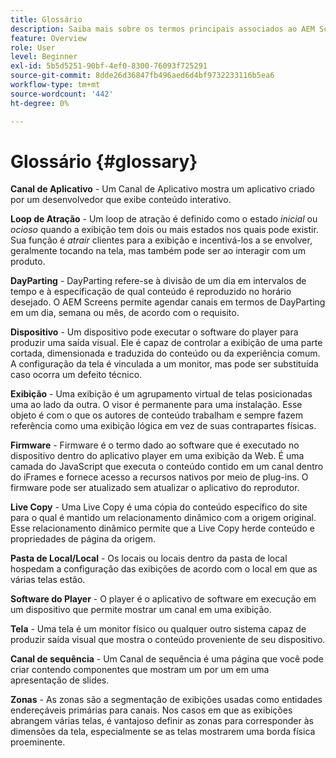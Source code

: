 ```yaml
---
title: Glossário
description: Saiba mais sobre os termos principais associados ao AEM Screens.
feature: Overview
role: User
level: Beginner
exl-id: 5b5d5251-90bf-4ef0-8300-76093f725291
source-git-commit: 8dde26d36847fb496aed6d4bf9732233116b5ea6
workflow-type: tm+mt
source-wordcount: '442'
ht-degree: 0%

---
```


# Glossário {#glossary}

**Canal de Aplicativo** - Um Canal de Aplicativo mostra um aplicativo criado por um desenvolvedor que exibe conteúdo interativo.

**Loop de Atração** - Um loop de atração é definido como o estado *inicial* ou *ocioso* quando a exibição tem dois ou mais estados nos quais pode existir. Sua função é *atrair* clientes para a exibição e incentivá-los a se envolver, geralmente tocando na tela, mas também pode ser ao interagir com um produto.

**DayParting** - DayParting refere-se à divisão de um dia em intervalos de tempo e à especificação de qual conteúdo é reproduzido no horário desejado. O AEM Screens permite agendar canais em termos de DayParting em um dia, semana ou mês, de acordo com o requisito.

**Dispositivo** - Um dispositivo pode executar o software do player para produzir uma saída visual. Ele é capaz de controlar a exibição de uma parte cortada, dimensionada e traduzida do conteúdo ou da experiência comum. A configuração da tela é vinculada a um monitor, mas pode ser substituída caso ocorra um defeito técnico.

**Exibição** - Uma exibição é um agrupamento virtual de telas posicionadas uma ao lado da outra. O visor é permanente para uma instalação. Esse objeto é com o que os autores de conteúdo trabalham e sempre fazem referência como uma exibição lógica em vez de suas contrapartes físicas.

**Firmware** - Firmware é o termo dado ao software que é executado no dispositivo dentro do aplicativo player em uma exibição da Web. É uma camada do JavaScript que executa o conteúdo contido em um canal dentro do iFrames e fornece acesso a recursos nativos por meio de plug-ins. O firmware pode ser atualizado sem atualizar o aplicativo do reprodutor.

**Live Copy** - Uma Live Copy é uma cópia do conteúdo específico do site para o qual é mantido um relacionamento dinâmico com a origem original. Esse relacionamento dinâmico permite que a Live Copy herde conteúdo e propriedades de página da origem.

**Pasta de Local/Local** - Os locais ou locais dentro da pasta de local hospedam a configuração das exibições de acordo com o local em que as várias telas estão.

**Software do Player** - O player é o aplicativo de software em execução em um dispositivo que permite mostrar um canal em uma exibição.

**Tela** - Uma tela é um monitor físico ou qualquer outro sistema capaz de produzir saída visual que mostra o conteúdo proveniente de seu dispositivo.

**Canal de sequência** - Um Canal de sequência é uma página que você pode criar contendo componentes que mostram um por um em uma apresentação de slides.

**Zonas** - As zonas são a segmentação de exibições usadas como entidades endereçáveis primárias para canais. Nos casos em que as exibições abrangem várias telas, é vantajoso definir as zonas para corresponder às dimensões da tela, especialmente se as telas mostrarem uma borda física proeminente.
